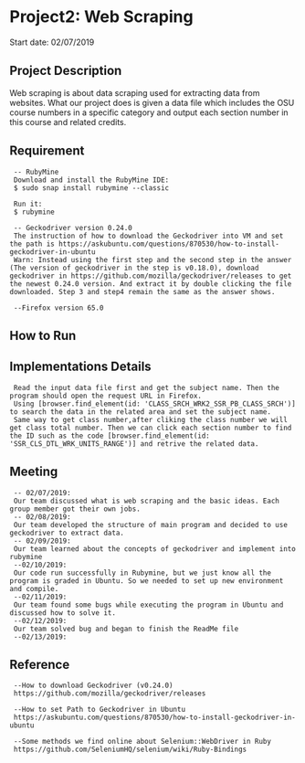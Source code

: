# Project2: Web Scraping
Start date: 02/07/2019
## Project Description
Web scraping is about data scraping used for extracting data from websites. What our project does is given a data file which includes the OSU course numbers in a specific category and output each section number in this course and related credits.
## Requirement
     -- RubyMine
     Download and install the RubyMine IDE:
     $ sudo snap install rubymine --classic
     
     Run it:
     $ rubymine
     
     -- Geckodriver version 0.24.0
     The instruction of how to download the Geckodriver into VM and set the path is https://askubuntu.com/questions/870530/how-to-install-geckodriver-in-ubuntu 
     Warn: Instead using the first step and the second step in the answer (The version of geckodriver in the step is v0.18.0), download geckodriver in https://github.com/mozilla/geckodriver/releases to get the newest 0.24.0 version. And extract it by double clicking the file downloaded. Step 3 and step4 remain the same as the answer shows.
     
     --Firefox version 65.0
## How to Run
     

## Implementations Details
     Read the input data file first and get the subject name. Then the program should open the request URL in Firefox.
     Using [browser.find_element(id: 'CLASS_SRCH_WRK2_SSR_PB_CLASS_SRCH')] to search the data in the related area and set the subject name. 
     Same way to get class number,after cliking the class number we will get class total number. Then we can click each section number to find the ID such as the code [browser.find_element(id: 'SSR_CLS_DTL_WRK_UNITS_RANGE')] and retrive the related data.
     
     
## Meeting
     -- 02/07/2019:
     Our team discussed what is web scraping and the basic ideas. Each group member got their own jobs.
     -- 02/08/2019:
     Our team developed the structure of main program and decided to use geckodriver to extract data.
     -- 02/09/2019:
     Our team learned about the concepts of geckodriver and implement into rubymine
     --02/10/2019:
     Our code run successfully in Rubymine, but we just know all the program is graded in Ubuntu. So we needed to set up new environment and compile.
     --02/11/2019:
     Our team found some bugs while executing the program in Ubuntu and discussed how to solve it.
     --02/12/2019:
     Our team solved bug and began to finish the ReadMe file
     --02/13/2019:
     
## Reference
     --How to download Geckodriver (v0.24.0)
     https://github.com/mozilla/geckodriver/releases
     
     --How to set Path to Geckodriver in Ubuntu
     https://askubuntu.com/questions/870530/how-to-install-geckodriver-in-ubuntu
     
     --Some methods we find online about Selenium::WebDriver in Ruby
     https://github.com/SeleniumHQ/selenium/wiki/Ruby-Bindings
     
    
